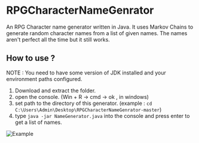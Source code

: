 # RPGCharacterNameGenrator
An RPG Character name generator written in Java. It uses Markov Chains to generate random character names from a list of given names. 
The names aren't perfect all the time but it still works.

## How to use ? 

NOTE : You need to have some version of JDK installed and your environment paths configured.

1. Download and extract the folder.
2. open the console. (Win + R -> cmd -> ok , in windows)
3. set path to the directory of this generator. (example : `cd C:\Users\Admin\Desktop\RPGCharacterNameGenrator-master`)
4. type `java -jar NameGenerator.java` into the console and press enter to get a list of names.

![Example](https://i.imgur.com/hIXmzi6.png)

